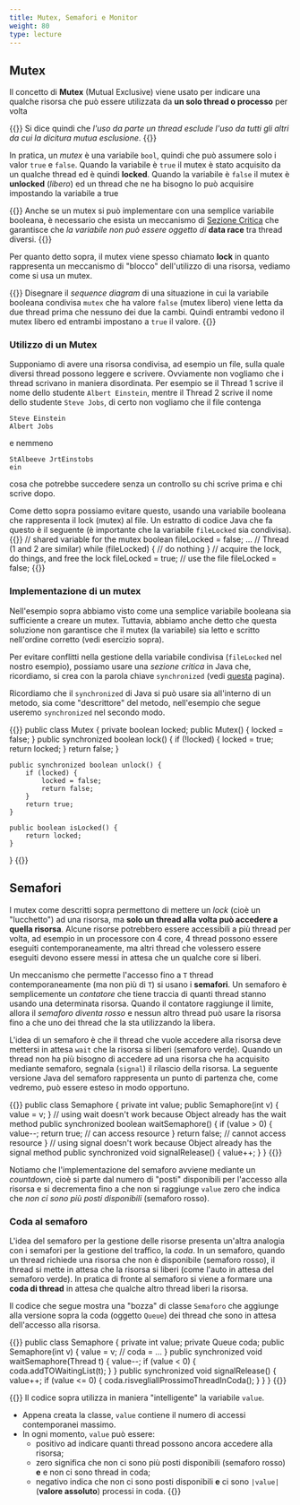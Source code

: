 ```yaml
---
title: Mutex, Semafori e Monitor
weight: 80
type: lecture
---
```


## Mutex
Il concetto di **Mutex** (Mutual Exclusive) viene usato per indicare una qualche risorsa che può essere utilizzata da **un solo thread o processo** per volta

{{<observe>}}
Si dice quindi che *l'uso da parte un thread esclude l'uso da tutti gli altri da cui la dicitura mutua esclusione*.
{{</observe>}}

In pratica, un *mutex* è una variabile `bool`, quindi che può assumere solo i valor `true` e
`false`. Quando la variabile è `true` il mutex è stato acquisito da un qualche thread ed
è quindi **locked**. Quando la variabile è `false` il mutex è **unlocked** (*libero*) ed un
thread che ne ha bisogno lo può acquisire impostando la variabile a true

{{<attention>}}
Anche se un mutex si può implementare con una semplice variabile booleana, è necessario che
esista un meccanismo di [Sezione Critica](sezione_critica.html) che garantisce che *la variabile
non può essere oggetto di* **data race** tra thread diversi.
{{</attention>}}

Per quanto detto sopra, il mutex viene spesso chiamato **lock** in quanto rappresenta un
meccanismo di "blocco" dell'utilizzo di una risorsa, vediamo come si usa un mutex.

{{<exercise>}}
Disegnare il *sequence diagram* di una situazione in cui la variabile booleana condivisa
`mutex` che ha valore `false` (mutex libero) viene letta da due thread prima che nessuno dei due la cambi. Quindi entrambi
vedono il mutex libero ed entrambi impostano a `true` il valore.
{{</exercise>}}

### Utilizzo di un Mutex
Supponiamo di avere una risorsa condivisa, ad esempio un file, sulla quale diversi thread
possono leggere e scrivere. Ovviamente non vogliamo che i thread scrivano in maniera
disordinata. Per esempio se il Thread 1 scrive il nome dello studente `Albert Einstein`,
mentre il Thread 2 scrive il nome dello studente `Steve Jobs`, di certo non vogliamo che
il file contenga

    Steve Einstein
    Albert Jobs

e nemmeno

    StAlbeeve JrtEinstobs
    ein

cosa che potrebbe succedere senza un controllo su chi scrive prima e chi scrive dopo.

Come detto sopra possiamo evitare questo, usando una variabile booleana che rappresenta
il lock (mutex) al file. Un estratto di codice Java che fa questo è il seguente (è
importante che la variabile `fileLocked` sia condivisa).
{{<highlight java>}}
// shared variable for the mutex
boolean fileLocked = false; 
...
// Thread (1 and 2 are similar)
while (fileLocked) {
    // do nothing
}
// acquire the lock, do things, and free the lock
fileLocked = true;
// use the file
fileLocked = false;
{{</highlight>}}

### Implementazione di un mutex
Nell'esempio sopra abbiamo visto come una semplice variabile booleana sia sufficiente
a creare un mutex. Tuttavia, abbiamo anche detto che questa soluzione non garantisce
che il mutex (la variabile) sia letto e scritto nell'ordine corretto (vedi esercizio
sopra).

Per evitare conflitti nella gestione della variabile condivisa (`fileLocked` nel
nostro esempio), possiamo usare una *sezione critica* in Java che, ricordiamo, si crea
con la parola chiave `synchronized` (vedi [questa]() pagina).

Ricordiamo che il `synchronized` di Java si può usare sia all'interno di un metodo,
sia come "descrittore" del metodo, nell'esempio che segue useremo `synchronized` nel
secondo modo.

{{<highlight java>}}
public class Mutex {
    private boolean locked;
    public Mutex() {
        locked = false;
    }
    public synchronized boolean lock() {
        if (!locked) {
            locked = true;
            return locked;
        }
        return false;
    }

    public synchronized boolean unlock() {
        if (locked) {
            locked = false;
            return false;
        }
        return true;
    }

    public boolean isLocked() {
        return locked;
    }
}
{{</highlight>}}

## Semafori
I mutex come descritti sopra permettono di mettere un *lock* (cioè un "lucchetto") ad una risorsa, ma **solo un thread alla volta può accedere a quella risorsa**. Alcune risorse potrebbero essere accessibili a più thread per volta, ad esempio in un processore con 4 core, 4 thread possono essere eseguiti contemporaneamente, ma altri thread che volessero essere eseguiti devono essere messi in attesa che un qualche core si liberi.

Un meccanismo che permette l'accesso fino a `T` thread contemporaneamente (ma non più di `T`) si usano i **semafori**. Un semaforo è semplicemente un *contatore* che tiene traccia di quanti thread stanno usando una determinata risorsa. Quando il contatore raggiunge il limite, allora il *semaforo diventa rosso* e nessun altro thread può usare la risorsa fino a che uno dei thread che la sta utilizzando la libera.

L'idea di un semaforo è che il thread che vuole accedere alla risorsa deve mettersi in attesa `wait` che la risorsa si liberi (semaforo verde). Quando un thread non ha più bisogno di accedere ad una risorsa che ha acquisito mediante semaforo, segnala (`signal`) il rilascio della risorsa. La seguente versione Java del semaforo rappresenta un punto di partenza che, come vedremo, può essere esteso in modo opportuno.

{{<highlight java>}}
public class Semaphore {
    private int value;
    public Semaphore(int v) {
        value = v;
    }
    // using wait doesn't work because Object already has the wait method
    public synchronized boolean waitSemaphore() {
        if (value > 0) {
            value--;
            return true; // can access resource
        }
        return false; // cannot access resource
    }
    // using signal doesn't work because Object already has the signal method
    public synchronized void signalRelease() {
        value++;
    }
}
{{</highlight>}}

Notiamo che l'implementazione del semaforo avviene mediante un *countdown*, cioè si parte dal numero di "posti" disponibili per l'accesso alla risorsa e si decrementa fino a che non si raggiunge `value` zero che indica che *non ci sono più posti disponibili* (semaforo rosso).

### Coda al semaforo
L'idea del semaforo per la gestione delle risorse presenta un'altra analogia con i semafori per la gestione del traffico, la *coda*. In un semaforo, quando un thread richiede una risorsa che non è disponibile (semaforo rosso), il thread si mette in attesa che la risorsa si liberi (come l'auto in attesa del semaforo verde). In pratica di fronte al semaforo si viene a formare una **coda di thread** in attesa che qualche altro thread liberi la risorsa.

Il codice che segue mostra una "bozza" di classe `Semaforo` che aggiunge alla versione sopra la coda (oggetto `Queue`) dei thread che sono in attesa dell'accesso alla risorsa.

{{<highlight java>}}
public class Semaphore {
    private int value;
    private Queue coda;
    public Semaphore(int v) {
        value = v;
        // coda = ...
    }
    public synchronized void waitSemaphore(Thread t) {
        value--;
        if (value < 0) {
            coda.addTOWaitingList(t);
        }
    }
    public synchronized void signalRelease() {
        value++;
        if (value <= 0) {
            coda.risvegliaIlProssimoThreadInCoda();
        }
    }
}
{{</highlight>}}

{{<observe>}}
Il codice sopra utilizza in maniera "intelligente" la variabile `value`.

* Appena creata la classe, `value` contiene il numero di accessi contemporanei massimo.
* In ogni momento, `value` può essere:
    * positivo ad indicare quanti thread possono ancora accedere alla risorsa;
    * zero significa che non ci sono più posti disponibili (semaforo rosso) **e** e non ci sono thread in coda;
    * negativo indica che non ci sono posti disponibili **e** ci sono `|value|` (**valore assoluto**) processi in coda.
{{</observe>}}


